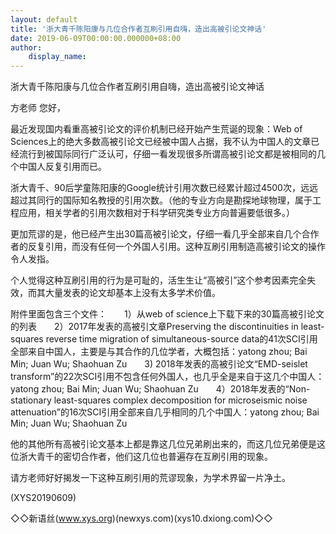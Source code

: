 ```yaml
---
layout: default
title: '浙大青千陈阳康与几位合作者互刷引用自嗨，造出高被引论文神话'
date: 2019-06-09T00:00:00.000000+08:00
author:
    display_name: 
---
```


浙大青千陈阳康与几位合作者互刷引用自嗨，造出高被引论文神话

方老师 您好，

最近发现国内看重高被引论文的评价机制已经开始产生荒诞的现象：Web of Sciences上的绝大多数高被引论文已经被中国人占据，我不认为中国人的文章已经流行到被国际同行广泛认可，仔细一看发现很多所谓高被引论文都是被相同的几个中国人反复引用而已。

浙大青千、90后学童陈阳康的Google统计引用次数已经累计超过4500次，远远超过其同行的国际知名教授的引用次数。（他的专业方向是勘探地球物理，属于工程应用，相关学者的引用次数相对于科学研究类专业方向普遍要低很多。）

更加荒谬的是，他已经产生出30篇高被引论文，仔细一看几乎全部来自几个合作者的反复引用，而没有任何一个外国人引用。这种互刷引用制造高被引论文的操作令人发指。

个人觉得这种互刷引用的行为是可耻的，活生生让“高被引”这个参考因素完全失效，而其大量发表的论文却基本上没有太多学术价值。

附件里面包含三个文件：　　1）从web of science上下载下来的30篇高被引论文的列表　　2）2017年发表的高被引文章Preserving the discontinuities in least-squares reverse time migration of simultaneous-source data的41次SCI引用全部来自中国人，主要是与其合作的几位学者，大概包括：yatong zhou; Bai Min; Juan Wu; Shaohuan Zu　　3) 2018年发表的高被引论文“EMD-seislet transform”的22次SCI引用不包含任何外国人，也几乎全是来自于这几个中国人：yatong zhou; Bai Min; Juan Wu; Shaohuan Zu　　4）2018年发表的“Non-stationary least-squares complex decomposition for microseismic noise attenuation”的16次SCI引用全部来自几乎相同的几个中国人：yatong zhou; Bai Min; Juan Wu; Shaohuan Zu

他的其他所有高被引论文基本上都是靠这几位兄弟刷出来的，而这几位兄弟便是这位浙大青千的密切合作者，他们这几位也普遍存在互刷引用的现象。

请方老师好好揭发一下这种互刷引用的荒谬现象，为学术界留一片净土。

(XYS20190609)

◇◇新语丝(www.xys.org)(newxys.com)(xys10.dxiong.com)◇◇

